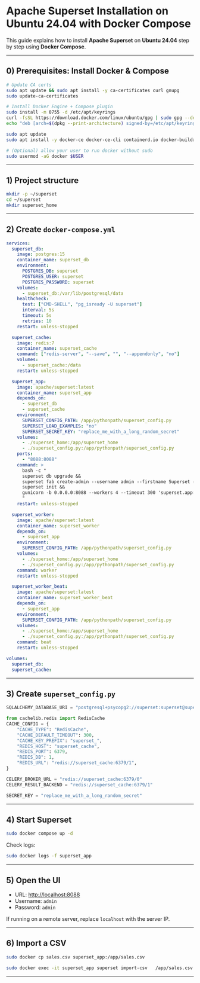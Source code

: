 
# Apache Superset Installation on Ubuntu 24.04 with Docker Compose

This guide explains how to install **Apache Superset** on **Ubuntu 24.04** step by step using **Docker Compose**.

---

## 0) Prerequisites: Install Docker & Compose

```bash
# Update CA certs
sudo apt update && sudo apt install -y ca-certificates curl gnupg
sudo update-ca-certificates

# Install Docker Engine + Compose plugin
sudo install -m 0755 -d /etc/apt/keyrings
curl -fsSL https://download.docker.com/linux/ubuntu/gpg | sudo gpg --dearmor -o /etc/apt/keyrings/docker.gpg
echo "deb [arch=$(dpkg --print-architecture) signed-by=/etc/apt/keyrings/docker.gpg] https://download.docker.com/linux/ubuntu noble stable" | sudo tee /etc/apt/sources.list.d/docker.list >/dev/null

sudo apt update
sudo apt install -y docker-ce docker-ce-cli containerd.io docker-buildx-plugin docker-compose-plugin

# (Optional) allow your user to run docker without sudo
sudo usermod -aG docker $USER
```

---

## 1) Project structure

```bash
mkdir -p ~/superset
cd ~/superset
mkdir superset_home
```

---

## 2) Create `docker-compose.yml`

```yaml
services:
  superset_db:
    image: postgres:15
    container_name: superset_db
    environment:
      POSTGRES_DB: superset
      POSTGRES_USER: superset
      POSTGRES_PASSWORD: superset
    volumes:
      - superset_db:/var/lib/postgresql/data
    healthcheck:
      test: ["CMD-SHELL", "pg_isready -U superset"]
      interval: 5s
      timeout: 5s
      retries: 10
    restart: unless-stopped

  superset_cache:
    image: redis:7
    container_name: superset_cache
    command: ["redis-server", "--save", "", "--appendonly", "no"]
    volumes:
      - superset_cache:/data
    restart: unless-stopped

  superset_app:
    image: apache/superset:latest
    container_name: superset_app
    depends_on:
      - superset_db
      - superset_cache
    environment:
      SUPERSET_CONFIG_PATH: /app/pythonpath/superset_config.py
      SUPERSET_LOAD_EXAMPLES: "no"
      SUPERSET_SECRET_KEY: "replace_me_with_a_long_random_secret"
    volumes:
      - ./superset_home:/app/superset_home
      - ./superset_config.py:/app/pythonpath/superset_config.py
    ports:
      - "8088:8088"
    command: >
      bash -c "
      superset db upgrade &&
      superset fab create-admin --username admin --firstname Superset --lastname Admin --email admin@superset.com --password admin || true &&
      superset init &&
      gunicorn -b 0.0.0.0:8088 --workers 4 --timeout 300 'superset.app:create_app()'
      "
    restart: unless-stopped

  superset_worker:
    image: apache/superset:latest
    container_name: superset_worker
    depends_on:
      - superset_app
    environment:
      SUPERSET_CONFIG_PATH: /app/pythonpath/superset_config.py
    volumes:
      - ./superset_home:/app/superset_home
      - ./superset_config.py:/app/pythonpath/superset_config.py
    command: worker
    restart: unless-stopped

  superset_worker_beat:
    image: apache/superset:latest
    container_name: superset_worker_beat
    depends_on:
      - superset_app
    environment:
      SUPERSET_CONFIG_PATH: /app/pythonpath/superset_config.py
    volumes:
      - ./superset_home:/app/superset_home
      - ./superset_config.py:/app/pythonpath/superset_config.py
    command: beat
    restart: unless-stopped

volumes:
  superset_db:
  superset_cache:
```

---

## 3) Create `superset_config.py`

```python
SQLALCHEMY_DATABASE_URI = "postgresql+psycopg2://superset:superset@superset_db:5432/superset"

from cachelib.redis import RedisCache
CACHE_CONFIG = {
    "CACHE_TYPE": "RedisCache",
    "CACHE_DEFAULT_TIMEOUT": 300,
    "CACHE_KEY_PREFIX": "superset_",
    "REDIS_HOST": "superset_cache",
    "REDIS_PORT": 6379,
    "REDIS_DB": 1,
    "REDIS_URL": "redis://superset_cache:6379/1",
}

CELERY_BROKER_URL = "redis://superset_cache:6379/0"
CELERY_RESULT_BACKEND = "redis://superset_cache:6379/1"

SECRET_KEY = "replace_me_with_a_long_random_secret"
```

---

## 4) Start Superset

```bash
sudo docker compose up -d
```

Check logs:
```bash
sudo docker logs -f superset_app
```

---

## 5) Open the UI

- URL: [http://localhost:8088](http://localhost:8088)  
- Username: `admin`  
- Password: `admin`

If running on a remote server, replace `localhost` with the server IP.

---

## 6) Import a CSV

```bash
sudo docker cp sales.csv superset_app:/app/sales.csv

sudo docker exec -it superset_app superset import-csv   /app/sales.csv   --table-name sales   --database-name examples
```

---

